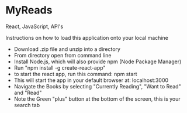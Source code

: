# MyReads
React, JavaScript, API's

Instructions on how to load this application onto your local machine
* Download .zip file and unzip into a directory
* From directory open from command line
* Install Node.js, which will also provide npm (Node Package Manager)
* Run "npm install -g create-react-app"
* to start the react app, run this command: npm start
* This will start the app in your default browser at: localhost:3000
* Navigate the Books by selecting "Currently Reading", "Want to Read" and "Read"
* Note the Green "plus" button at the bottom of the screen, this is your search tab
